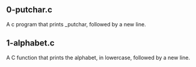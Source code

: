 ## 0-putchar.c
A c program that prints _putchar, followed by a new line.
## 1-alphabet.c
A C function that prints the alphabet, in lowercase, followed by a new line.
